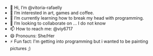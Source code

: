 - 👋 Hi, I’m @vitoria-rafaelly
- 👀 I’m interested in art, games and coffee.
- 🌱 I’m currently learning how to break my head with programming.
- 💞️ I’m looking to collaborate on ... I do not know
- 📫 How to reach me: @viy6717
- 😄 Pronouns: She/Her
- ⚡ Fun fact: I'm getting into programming but i wanted to be painting pictures ;)

<!---
vitoria-rafaelly/vitoria-rafaelly is a ✨ special ✨ repository because its `README.md` (this file) appears on your GitHub profile.
You can click the Preview link to take a look at your changes.
--->
